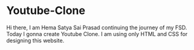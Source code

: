 # Youtube-Clone

Hi there, I am Hema Satya Sai Prasad continuing the journey of my FSD. 
Today I gonna create Youtube Clone. 
I am using only HTML and CSS for designing this website.
